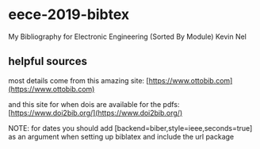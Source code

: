 # eece-2019-bibtex

My Bibliography for Electronic Engineering (Sorted By Module)
Kevin Nel

## helpful sources

most details come from this amazing site: [https://www.ottobib.com](https://www.ottobib.com)

and this site for when dois are available for the pdfs: [https://www.doi2bib.org/](https://www.doi2bib.org/)

NOTE: for dates you should add [backend=biber,style=ieee,seconds=true] as an argument when setting up biblatex and include the url package